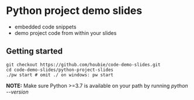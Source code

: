 # Python project demo slides
* embedded code snippets
* demo project code from within your slides

## Getting started

```shell
git checkout https://github.com/houbie/code-demo-slides.git
cd code-demo-slides/python-project-slides
./pw start # omit ./ on windows: pw start
```

<div class="alert alert-block alert-info">
    <b>NOTE:</b> Make sure Python >=3.7 is available on your path by running <em>python --version</em></div>
